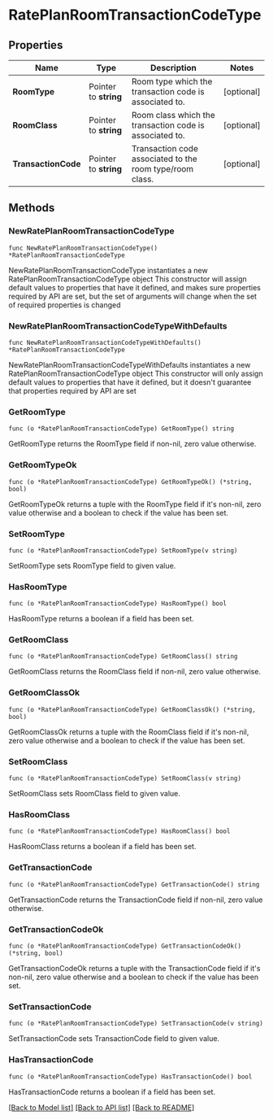 # RatePlanRoomTransactionCodeType

## Properties

Name | Type | Description | Notes
------------ | ------------- | ------------- | -------------
**RoomType** | Pointer to **string** | Room type which the transaction code is associated to. | [optional] 
**RoomClass** | Pointer to **string** | Room class which the transaction code is associated to. | [optional] 
**TransactionCode** | Pointer to **string** | Transaction code associated to the room type/room class. | [optional] 

## Methods

### NewRatePlanRoomTransactionCodeType

`func NewRatePlanRoomTransactionCodeType() *RatePlanRoomTransactionCodeType`

NewRatePlanRoomTransactionCodeType instantiates a new RatePlanRoomTransactionCodeType object
This constructor will assign default values to properties that have it defined,
and makes sure properties required by API are set, but the set of arguments
will change when the set of required properties is changed

### NewRatePlanRoomTransactionCodeTypeWithDefaults

`func NewRatePlanRoomTransactionCodeTypeWithDefaults() *RatePlanRoomTransactionCodeType`

NewRatePlanRoomTransactionCodeTypeWithDefaults instantiates a new RatePlanRoomTransactionCodeType object
This constructor will only assign default values to properties that have it defined,
but it doesn't guarantee that properties required by API are set

### GetRoomType

`func (o *RatePlanRoomTransactionCodeType) GetRoomType() string`

GetRoomType returns the RoomType field if non-nil, zero value otherwise.

### GetRoomTypeOk

`func (o *RatePlanRoomTransactionCodeType) GetRoomTypeOk() (*string, bool)`

GetRoomTypeOk returns a tuple with the RoomType field if it's non-nil, zero value otherwise
and a boolean to check if the value has been set.

### SetRoomType

`func (o *RatePlanRoomTransactionCodeType) SetRoomType(v string)`

SetRoomType sets RoomType field to given value.

### HasRoomType

`func (o *RatePlanRoomTransactionCodeType) HasRoomType() bool`

HasRoomType returns a boolean if a field has been set.

### GetRoomClass

`func (o *RatePlanRoomTransactionCodeType) GetRoomClass() string`

GetRoomClass returns the RoomClass field if non-nil, zero value otherwise.

### GetRoomClassOk

`func (o *RatePlanRoomTransactionCodeType) GetRoomClassOk() (*string, bool)`

GetRoomClassOk returns a tuple with the RoomClass field if it's non-nil, zero value otherwise
and a boolean to check if the value has been set.

### SetRoomClass

`func (o *RatePlanRoomTransactionCodeType) SetRoomClass(v string)`

SetRoomClass sets RoomClass field to given value.

### HasRoomClass

`func (o *RatePlanRoomTransactionCodeType) HasRoomClass() bool`

HasRoomClass returns a boolean if a field has been set.

### GetTransactionCode

`func (o *RatePlanRoomTransactionCodeType) GetTransactionCode() string`

GetTransactionCode returns the TransactionCode field if non-nil, zero value otherwise.

### GetTransactionCodeOk

`func (o *RatePlanRoomTransactionCodeType) GetTransactionCodeOk() (*string, bool)`

GetTransactionCodeOk returns a tuple with the TransactionCode field if it's non-nil, zero value otherwise
and a boolean to check if the value has been set.

### SetTransactionCode

`func (o *RatePlanRoomTransactionCodeType) SetTransactionCode(v string)`

SetTransactionCode sets TransactionCode field to given value.

### HasTransactionCode

`func (o *RatePlanRoomTransactionCodeType) HasTransactionCode() bool`

HasTransactionCode returns a boolean if a field has been set.


[[Back to Model list]](../README.md#documentation-for-models) [[Back to API list]](../README.md#documentation-for-api-endpoints) [[Back to README]](../README.md)


